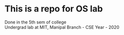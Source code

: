 # This is a repo for OS lab 
Done in the 5th sem of college </br>
Undergrad lab at MIT, Manipal 
Branch - CSE
Year - 2020
